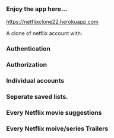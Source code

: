 ### Enjoy the app here...

https://netflixclone22.herokuapp.com

A clone of netflix account with:
### Authentication
### Authorization
### Individual accounts
### Seperate saved lists.
### Every Netflix movie suggestions
### Every Netflix moive/series Trailers


